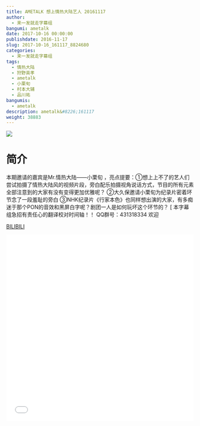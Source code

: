 ```yaml
---
title: AMETALK 想上情热大陆艺人 20161117
author: 
  - 来一发就走字幕组
bangumi: ametalk
date: 2017-10-16 00:00:00
publishdate: 2016-11-17
slug: 2017-10-16_161117_8824680
categories: 
  - 来一发就走字幕组
tags: 
  - 情热大陆
  - 狩野英孝
  - ametalk
  - 小栗旬
  - 村本大辅
  - 品川祐
bangumis: 
  - ametalk
description: ametalk&#8226;161117
weight: 38883
---
```


![](https://i.imgur.com/bNOZQi2.jpg)

# 简介  
 本期邀请的嘉宾是Mr.情热大陆——小栗旬 ，亮点提要：①想上上不了的艺人们尝试拍摄了情热大陆风的视频片段，旁白配乐拍摄视角说话方式，节目的所有元素全部注意到的大家有没有变得更加优雅呢？ ②大久保邀请小栗旬为纪录片密着环节念了一段羞耻的旁白 ③NHK纪录片《行家本色》也同样想出演的大家，有多痴迷于那个PON的音效和黑屏白字呢？剧团一人是如何玩坏这个环节的？
[ 本字幕组急招有责任心的翻译校对时间轴！！ QQ群号：431318334 欢迎

  [BILIBILI](https://www.bilibili.com/video/av8824680/)


<div class="vcontainer">  <iframe class='video' src="//www.bilibili.com/blackboard/player.html?cid=14557779&aid=8824680" width="100%" height="500" frameborder="0" allowfullscreen="allowfullscreen"></iframe></div>
